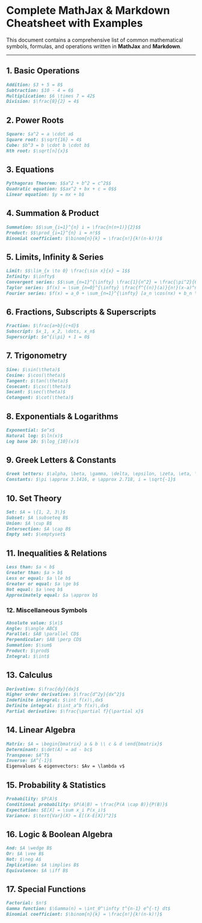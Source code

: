 # Complete MathJax & Markdown Cheatsheet with Examples

This document contains a comprehensive list of common mathematical symbols, formulas, and operations written in **MathJax** and **Markdown**.

---

## 1. Basic Operations

```markdown
Addition: $3 + 5 = 8$  
Subtraction: $10 - 4 = 6$  
Multiplication: $6 \times 7 = 42$  
Division: $\frac{8}{2} = 4$
```

## 2. Power Roots

```markdown
Square: $a^2 = a \cdot a$  
Square root: $\sqrt{16} = 4$  
Cube: $b^3 = b \cdot b \cdot b$  
Nth root: $\sqrt[n]{x}$
```

## 3. Equations

```markdown
Pythagoras Theorem: $$a^2 + b^2 = c^2$$  
Quadratic equation: $$ax^2 + bx + c = 0$$  
Linear equation: $y = mx + b$
```

## 4. Summation & Product

```markdown
Summation: $$\sum_{i=1}^{n} i = \frac{n(n+1)}{2}$$  
Product: $$\prod_{i=1}^{n} i = n!$$  
Binomial coefficient: $\binom{n}{k} = \frac{n!}{k!(n-k)!}$
```

## 5. Limits, Infinity & Series

```markdown
Limit: $$\lim_{x \to 0} \frac{\sin x}{x} = 1$$  
Infinity: $\infty$  
Convergent series: $$\sum_{n=1}^{\infty} \frac{1}{n^2} = \frac{\pi^2}{6}$$  
Taylor series: $f(x) = \sum_{n=0}^{\infty} \frac{f^{(n)}(a)}{n!}(x-a)^n$  
Fourier series: $f(x) = a_0 + \sum_{n=1}^{\infty} [a_n \cos(nx) + b_n \sin(nx)]$
```

## 6. Fractions, Subscripts & Superscripts

```markdown
Fraction: $\frac{a+b}{c+d}$  
Subscript: $x_1, x_2, \dots, x_n$  
Superscript: $e^{i\pi} + 1 = 0$
```

## 7. Trigonometry

```markdown
Sine: $\sin(\theta)$  
Cosine: $\cos(\theta)$  
Tangent: $\tan(\theta)$  
Cosecant: $\csc(\theta)$  
Secant: $\sec(\theta)$  
Cotangent: $\cot(\theta)$
```

## 8. Exponentials & Logarithms

```markdown
Exponential: $e^x$  
Natural log: $\ln(x)$  
Log base 10: $\log_{10}(x)$
```

## 9. Greek Letters & Constants

```markdown
Greek letters: $\alpha, \beta, \gamma, \delta, \epsilon, \zeta, \eta, \theta, \lambda, \mu, \nu, \xi, \pi, \rho, \sigma, \tau, \phi, \psi, \omega$  
Constants: $\pi \approx 3.1416, e \approx 2.718, i = \sqrt{-1}$
```

## 10. Set Theory

```markdown
Set: $A = \{1, 2, 3\}$  
Subset: $A \subseteq B$  
Union: $A \cup B$  
Intersection: $A \cap B$  
Empty set: $\emptyset$
```

## 11. Inequalities & Relations

```markdown
Less than: $a < b$  
Greater than: $a > b$  
Less or equal: $a \le b$  
Greater or equal: $a \ge b$  
Not equal: $a \neq b$  
Approximately equal: $a \approx b$
```

### 12. Miscellaneous Symbols

```markdown
Absolute value: $|x|$  
Angle: $\angle ABC$  
Parallel: $AB \parallel CD$  
Perpendicular: $AB \perp CD$  
Summation: $\sum$  
Product: $\prod$  
Integral: $\int$
```

## 13. Calculus

```markdown
Derivative: $\frac{dy}{dx}$  
Higher order derivative: $\frac{d^2y}{dx^2}$  
Indefinite integral: $\int f(x)\,dx$  
Definite integral: $\int_a^b f(x)\,dx$  
Partial derivative: $\frac{\partial f}{\partial x}$
```

## 14. Linear Algebra

```markdown
Matrix: $A = \begin{bmatrix} a & b \\ c & d \end{bmatrix}$  
Determinant: $\det(A) = ad - bc$  
Transpose: $A^T$  
Inverse: $A^{-1}$  
Eigenvalues & eigenvectors: $Av = \lambda v$
```

## 15. Probability & Statistics

```markdown
Probability: $P(A)$  
Conditional probability: $P(A|B) = \frac{P(A \cap B)}{P(B)}$  
Expectation: $E[X] = \sum x_i P(x_i)$  
Variance: $\text{Var}(X) = E[(X-E[X])^2]$
```

## 16. Logic & Boolean Algebra

```markdown
And: $A \wedge B$  
Or: $A \vee B$  
Not: $\neg A$  
Implication: $A \implies B$  
Equivalence: $A \iff B$
```

## 17. Special Functions

```markdown
Factorial: $n!$  
Gamma function: $\Gamma(n) = \int_0^\infty t^{n-1} e^{-t} dt$  
Binomial coefficient: $\binom{n}{k} = \frac{n!}{k!(n-k)!}$
```
